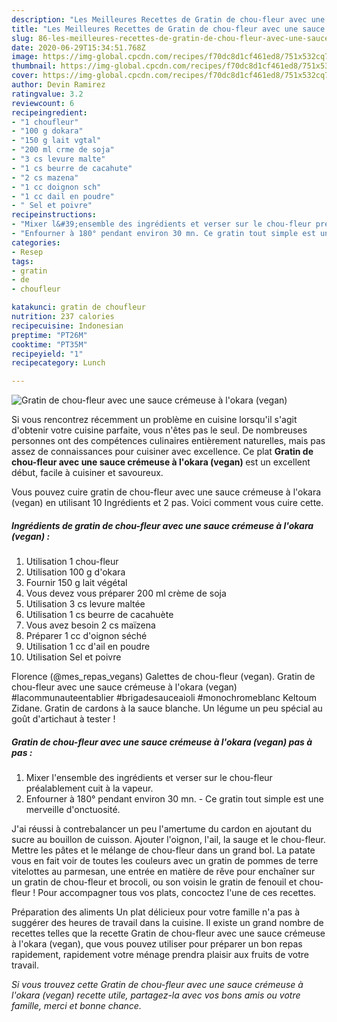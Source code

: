 ```yaml
---
description: "Les Meilleures Recettes de Gratin de chou-fleur avec une sauce crémeuse à l&amp;#39;okara (vegan)"
title: "Les Meilleures Recettes de Gratin de chou-fleur avec une sauce crémeuse à l&amp;#39;okara (vegan)"
slug: 86-les-meilleures-recettes-de-gratin-de-chou-fleur-avec-une-sauce-cremeuse-a-l-and-39-okara-vegan
date: 2020-06-29T15:34:51.768Z
image: https://img-global.cpcdn.com/recipes/f70dc8d1cf461ed8/751x532cq70/gratin-de-chou-fleur-avec-une-sauce-cremeuse-a-lokara-vegan-photo-principale-de-la-recette.jpg
thumbnail: https://img-global.cpcdn.com/recipes/f70dc8d1cf461ed8/751x532cq70/gratin-de-chou-fleur-avec-une-sauce-cremeuse-a-lokara-vegan-photo-principale-de-la-recette.jpg
cover: https://img-global.cpcdn.com/recipes/f70dc8d1cf461ed8/751x532cq70/gratin-de-chou-fleur-avec-une-sauce-cremeuse-a-lokara-vegan-photo-principale-de-la-recette.jpg
author: Devin Ramirez
ratingvalue: 3.2
reviewcount: 6
recipeingredient:
- "1 choufleur"
- "100 g dokara"
- "150 g lait vgtal"
- "200 ml crme de soja"
- "3 cs levure malte"
- "1 cs beurre de cacahute"
- "2 cs mazena"
- "1 cc doignon sch"
- "1 cc dail en poudre"
- " Sel et poivre"
recipeinstructions:
- "Mixer l&#39;ensemble des ingrédients et verser sur le chou-fleur préalablement cuit à la vapeur."
- "Enfourner à 180° pendant environ 30 mn. Ce gratin tout simple est une merveille d&#39;onctuosité."
categories:
- Resep
tags:
- gratin
- de
- choufleur

katakunci: gratin de choufleur 
nutrition: 237 calories
recipecuisine: Indonesian
preptime: "PT26M"
cooktime: "PT35M"
recipeyield: "1"
recipecategory: Lunch

---
```



![Gratin de chou-fleur avec une sauce crémeuse à l&#39;okara (vegan)](https://img-global.cpcdn.com/recipes/f70dc8d1cf461ed8/751x532cq70/gratin-de-chou-fleur-avec-une-sauce-cremeuse-a-lokara-vegan-photo-principale-de-la-recette.jpg)

Si vous rencontrez récemment un problème en cuisine lorsqu'il s'agit d'obtenir votre cuisine parfaite, vous n'êtes pas le seul. De nombreuses personnes ont des compétences culinaires entièrement naturelles, mais pas assez de connaissances pour cuisiner avec excellence. Ce plat <strong> Gratin de chou-fleur avec une sauce crémeuse à l&#39;okara (vegan) </strong> est un excellent début, facile à cuisiner et savoureux.

<!--inarticleads1-->

Vous pouvez cuire gratin de chou-fleur avec une sauce crémeuse à l&#39;okara (vegan) en utilisant 10 Ingrédients et 2 pas. Voici comment vous cuire cette.

##### Ingrédients de gratin de chou-fleur avec une sauce crémeuse à l&#39;okara (vegan) :

1. Utilisation 1 chou-fleur
1. Utilisation 100 g d&#39;okara
1. Fournir 150 g lait végétal
1. Vous devez vous préparer 200 ml crème de soja
1. Utilisation 3 cs levure maltée
1. Utilisation 1 cs beurre de cacahuète
1. Vous avez besoin 2 cs maïzena
1. Préparer 1 cc d&#39;oignon séché
1. Utilisation 1 cc d&#39;ail en poudre
1. Utilisation  Sel et poivre


Florence (@mes_repas_vegans) Galettes de chou-fleur (vegan). Gratin de chou-fleur avec une sauce crémeuse à l&#39;okara (vegan) #lacommunauteentablier #brigadesauceaioli #monochromeblanc Keltoum Zidane. Gratin de cardons à la sauce blanche. Un légume un peu spécial au goût d&#39;artichaut à tester ! 

<!--inarticleads2-->

##### Gratin de chou-fleur avec une sauce crémeuse à l&#39;okara (vegan) pas à pas :

1. Mixer l&#39;ensemble des ingrédients et verser sur le chou-fleur préalablement cuit à la vapeur.
1. Enfourner à 180° pendant environ 30 mn. - Ce gratin tout simple est une merveille d&#39;onctuosité.


J&#39;ai réussi à contrebalancer un peu l&#39;amertume du cardon en ajoutant du sucre au bouillon de cuisson. Ajouter l&#39;oignon, l&#39;ail, la sauge et le chou-fleur. Mettre les pâtes et le mélange de chou-fleur dans un grand bol. La patate vous en fait voir de toutes les couleurs avec un gratin de pommes de terre vitelottes au parmesan, une entrée en matière de rêve pour enchaîner sur un gratin de chou-fleur et brocoli, ou son voisin le gratin de fenouil et chou-fleur ! Pour accompagner tous vos plats, concoctez l&#39;une de ces recettes. 

<!--inarticleads1-->

<p>
Préparation des aliments Un plat délicieux pour votre famille n'a pas à suggérer des heures de travail dans la cuisine. Il existe un grand nombre de recettes telles que la recette Gratin de chou-fleur avec une sauce crémeuse à l&#39;okara (vegan), que vous pouvez utiliser pour préparer un bon repas rapidement, rapidement votre ménage prendra plaisir aux fruits de votre travail.
</p>

<p>
<i>Si vous trouvez cette Gratin de chou-fleur avec une sauce crémeuse à l&#39;okara (vegan) recette utile, partagez-la avec vos bons amis ou votre famille, merci et bonne chance.</i>
</p>
